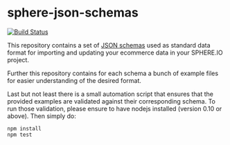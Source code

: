 # sphere-json-schemas

[![Build Status](https://travis-ci.org/hajoeichler/sphere-impex-json-schemas.svg?branch=master)](https://travis-ci.org/hajoeichler/sphere-impex-json-schemas)

This repository contains a set of [JSON schemas](http://json-schema.org/) used as standard data format for importing and updating your ecommerce data in your SPHERE.IO project.

Further this repository contains for each schema a bunch of example files for easier understanding of the desired format.

Last but not least there is a small automation script that ensures that the provided examples are validated against their corresponding schema.
To run those validation, please ensure to have nodejs installed (version 0.10 or above). Then simply do:
```
npm install
npm test
```
